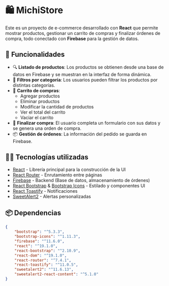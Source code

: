 # 🛍️ MichiStore

Este es un proyecto de e-commerce desarrollado con **React** que permite mostrar productos, gestionar un carrito de compras y finalizar órdenes de compra, todo conectado con **Firebase** para la gestión de datos.

## 🚀 Funcionalidades

-   🔍 **Listado de productos**: Los productos se obtienen desde una base de datos en Firebase y se muestran en la interfaz de forma dinámica.
-   🧰 **Filtros por categoría**: Los usuarios pueden filtrar los productos por distintas categorías.
-   🛒 **Carrito de compras**:
    -   Agregar productos
    -   Eliminar productos
    -   Modificar la cantidad de productos
    -   Ver el total del carrito
    -   Vaciar el carrito
-   🧾 **Finalizar compra**: El usuario completa un formulario con sus datos y se genera una orden de compra.
-   📦 **Gestión de órdenes**: La información del pedido se guarda en Firebase.

## 🧑‍💻 Tecnologías utilizadas

-   [React](https://reactjs.org/) - Librería principal para la construcción de la UI
-   [React Router](https://reactrouter.com/) - Enrutamiento entre páginas
-   [Firebase](https://firebase.google.com/) - Backend (Base de datos, almacenamiento de órdenes)
-   [React Bootstrap](https://react-bootstrap.github.io/) & [Bootstrap Icons](https://icons.getbootstrap.com/) - Estilado y componentes UI
-   [React Toastify](https://fkhadra.github.io/react-toastify/) - Notificaciones
-   [SweetAlert2](https://sweetalert2.github.io/) - Alertas personalizadas

## 📦 Dependencias

```json
{
	"bootstrap": "^5.3.3",
	"bootstrap-icons": "^1.11.3",
	"firebase": "^11.6.0",
	"react": "^19.1.0",
	"react-bootstrap": "^2.10.9",
	"react-dom": "^19.1.0",
	"react-router": "^7.4.1",
	"react-toastify": "^11.0.5",
	"sweetalert2": "^11.6.13",
	"sweetalert2-react-content": "^5.1.0"
}
```
